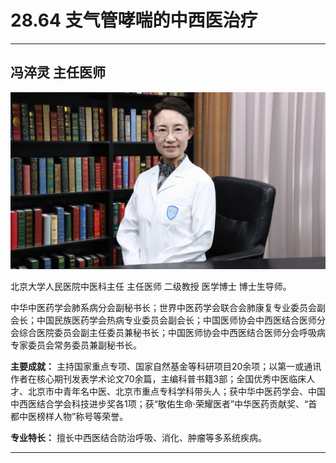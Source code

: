 # 28.64 支气管哮喘的中西医治疗

---

## 冯淬灵 主任医师

![1685687297460](image/c28_064/1685687297460.png)

北京大学人民医院中医科主任 主任医师 二级教授 医学博士 博士生导师。

中华中医药学会肺系病分会副秘书长；世界中医药学会联合会肺康复专业委员会副会长；中国民族医药学会热病专业委员会副会长；中国医师协会中西医结合医师分会综合医院委员会副主任委员兼秘书长；中国医师协会中西医结合医师分会呼吸病专家委员会常务委员兼副秘书长。

**主要成就：** 主持国家重点专项、国家自然基金等科研项目20余项；以第一或通讯作者在核心期刊发表学术论文70余篇，主编科普书籍3部；全国优秀中医临床人才、北京市中青年名中医、北京市重点专科学科带头人；获中华中医药学会、中国中西医结合学会科技进步奖各1项；获“敬佑生命·荣耀医者”中华医药贡献奖、“首都中医榜样人物”称号等荣誉。

**专业特长：** 擅长中西医结合防治呼吸、消化、肿瘤等多系统疾病。

---
